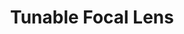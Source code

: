 ---
layout: page
title: Tunable Focal Lens
description: Tunable focal lens for dynamic tempearture correction in optical tweezer systems
img: # assets/img/posenet.png
# redirect: https://unsplash.com
importance: 4
category: research
---